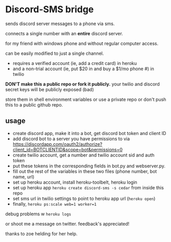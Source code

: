 # Discord-SMS bridge

sends discord server messages to a phone via sms.

connects a single number with an **entire** discord server.

for my friend with windows phone and without regular computer access.

can be easily modified to just a single channel.

* requires a verified account (ie, add a credit card) in heroku
* and a non-trial account (ie, put $20 in and buy a $1/mo phone #) in twilio

**DON'T make this a public repo or fork it publicly.**
your twilio and discord secret keys will be publicly exposed (bad)

store them in shell environment variables or use a private repo or don't push this to a public github repo.

## usage

* create discord app, make it into a bot, get discord bot token and client ID
* add discord bot to a server you have permissions to via https://discordapp.com/oauth2/authorize?client_id=BOTCLIENTID&scope=bot&permissions=0
* create twilio account, get a number and twilio account sid and auth token
* put these tokens in the corresponding fields in bot.py and webserver.py.
* fill out the rest of the variables in these two files (phone number, bot name, url)
* set up heroku account, install heroku-toolbelt, heroku login
* set up heroku app ```heroku create discord-sms -s cedar``` from inside this repo
* set sms url in twilio settings to point to heroku app url (```heroku open```)
* finally, ```heroku ps:scale web=1 worker=1```

debug problems w ```heroku logs```

or shoot me a message on twitter. feedback's appreciated!

thanks to zoe helding for her help.
